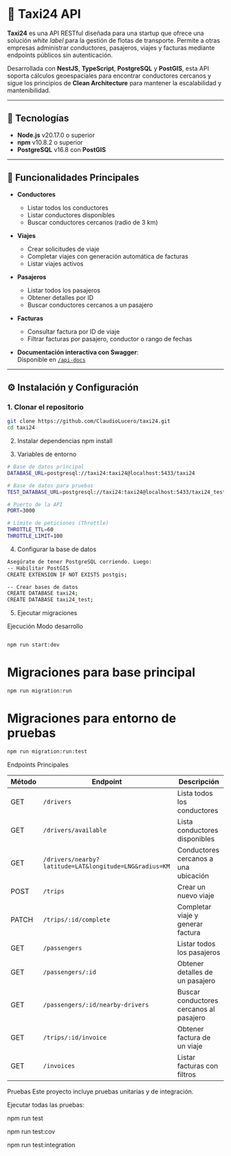 # 🚖 Taxi24 API


**Taxi24** es una API RESTful diseñada para una startup que ofrece una solución *white label* para la gestión de flotas de transporte. Permite a otras empresas administrar conductores, pasajeros, viajes y facturas mediante endpoints públicos sin autenticación.

Desarrollada con **NestJS**, **TypeScript**, **PostgreSQL** y **PostGIS**, esta API soporta cálculos geoespaciales para encontrar conductores cercanos y sigue los principios de **Clean Architecture** para mantener la escalabilidad y mantenibilidad.

---

## 🧩 Tecnologías

- **Node.js** v20.17.0 o superior  
- **npm** v10.8.2 o superior  
- **PostgreSQL** v16.8 con **PostGIS**

---

## 🚀 Funcionalidades Principales

- **Conductores**
  - Listar todos los conductores
  - Listar conductores disponibles
  - Buscar conductores cercanos (radio de 3 km)

- **Viajes**
  - Crear solicitudes de viaje
  - Completar viajes con generación automática de facturas
  - Listar viajes activos

- **Pasajeros**
  - Listar todos los pasajeros
  - Obtener detalles por ID
  - Buscar conductores cercanos a un pasajero

- **Facturas**
  - Consultar factura por ID de viaje
  - Filtrar facturas por pasajero, conductor o rango de fechas

- **Documentación interactiva con Swagger**:  
  Disponible en [`/api-docs`](http://localhost:3000/api-docs)

---

## ⚙️ Instalación y Configuración

### 1. Clonar el repositorio

```bash
git clone https://github.com/ClaudioLucero/taxi24.git
cd taxi24
```
2. Instalar dependencias
npm install

3. Variables de entorno
```bash
# Base de datos principal
DATABASE_URL=postgresql://taxi24:taxi24@localhost:5433/taxi24

# Base de datos para pruebas
TEST_DATABASE_URL=postgresql://taxi24:taxi24@localhost:5433/taxi24_test

# Puerto de la API
PORT=3000

# Límite de peticiones (Throttle)
THROTTLE_TTL=60
THROTTLE_LIMIT=100
```




4. Configurar la base de datos
```bash
Asegúrate de tener PostgreSQL corriendo. Luego:
-- Habilitar PostGIS
CREATE EXTENSION IF NOT EXISTS postgis;

-- Crear bases de datos
CREATE DATABASE taxi24;
CREATE DATABASE taxi24_test;
```

5. Ejecutar migraciones

Ejecución
Modo desarrollo
```bash

npm run start:dev
```
 
 # Migraciones para base principal
 ```bash
npm run migration:run
```

# Migraciones para entorno de pruebas
```bash
npm run migration:run:test
```


 Endpoints Principales


| Método | Endpoint                                               | Descripción                             |
| ------ | ------------------------------------------------------ | --------------------------------------- |
| GET    | `/drivers`                                             | Lista todos los conductores             |
| GET    | `/drivers/available`                                   | Lista conductores disponibles           |
| GET    | `/drivers/nearby?latitude=LAT&longitude=LNG&radius=KM` | Conductores cercanos a una ubicación    |
| POST   | `/trips`                                               | Crear un nuevo viaje                    |
| PATCH  | `/trips/:id/complete`                                  | Completar viaje y generar factura       |
| GET    | `/passengers`                                          | Listar todos los pasajeros              |
| GET    | `/passengers/:id`                                      | Obtener detalles de un pasajero         |
| GET    | `/passengers/:id/nearby-drivers`                       | Buscar conductores cercanos al pasajero |
| GET    | `/trips/:id/invoice`                                   | Obtener factura de un viaje             |
| GET    | `/invoices`                                            | Listar facturas con filtros             |



Pruebas
Este proyecto incluye pruebas unitarias y de integración.

Ejecutar todas las pruebas:

npm run test

npm run test:cov

npm run test:integration




